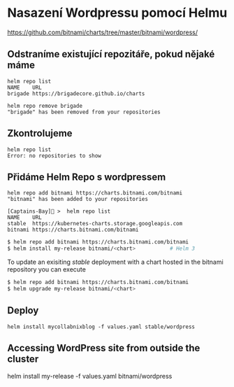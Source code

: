 # Nasazení Wordpressu pomocí Helmu

https://github.com/bitnami/charts/tree/master/bitnami/wordpress/


## Odstraníme existující repozitáře, pokud nějaké máme

```
helm repo list
NAME   	URL
brigade	https://brigadecore.github.io/charts
```

```
helm repo remove brigade
"brigade" has been removed from your repositories
```

## Zkontrolujeme

```
helm repo list
Error: no repositories to show
```

## Přidáme Helm Repo s wordpressem

```
helm repo add bitnami https://charts.bitnami.com/bitnami
"bitnami" has been added to your repositories
```

```
[Captains-Bay]🚩 >  helm repo list
NAME   	URL
stable 	https://kubernetes-charts.storage.googleapis.com
bitnami	https://charts.bitnami.com/bitnami
```

```bash
$ helm repo add bitnami https://charts.bitnami.com/bitnami
$ helm install my-release bitnami/<chart>           # Helm 3
```

To update an exisiting _stable_ deployment with a chart hosted in the bitnami repository you can execute

```bash
$ helm repo add bitnami https://charts.bitnami.com/bitnami
$ helm upgrade my-release bitnami/<chart>
```

## Deploy

```
helm install mycollabnixblog -f values.yaml stable/wordpress
```

## Accessing  WordPress site from outside the cluster

helm install my-release -f values.yaml bitnami/wordpress


